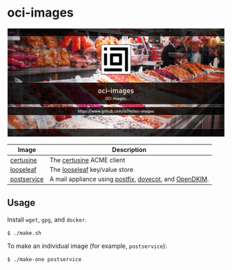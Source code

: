 oci-images
===

![oci-images](./readme.jpg?raw=true)

| Image                  | Description                                                              |
|------------------------|--------------------------------------------------------------------------|
| [certusine](certusine) | The [certusine](https://www.io7m.com/software/certusine) ACME client     |
| [looseleaf](looseleaf) | The [looseleaf](https://www.io7m.com/software/looseleaf) key/value store |
| [postservice](postservice) | A mail appliance using [postfix](https://www.postfix.org/), [dovecot](https://www.dovecot.org/), and [OpenDKIM](http://www.opendkim.org/).|

## Usage

Install `wget`, `gpg`, and `docker`.

```shell
$ ./make.sh
```

To make an individual image (for example, `postservice`):

```shell
$ ./make-one postservice
```
